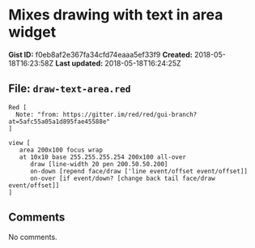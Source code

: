 # Mixes drawing with text in area widget

**Gist ID:** f0eb8af2e367fa34cfd74eaaa5ef33f9
**Created:** 2018-05-18T16:23:58Z
**Last updated:** 2018-05-18T16:24:25Z

## File: `draw-text-area.red`

```Red
Red [
  Note: "from: https://gitter.im/red/red/gui-branch?at=5afc55a05a1d895fae45588e"
]

view [
   area 200x100 focus wrap 
   at 10x10 base 255.255.255.254 200x100 all-over
      draw [line-width 20 pen 200.50.50.200] 
      on-down [repend face/draw ['line event/offset event/offset]] 
      on-over [if event/down? [change back tail face/draw event/offset]]
]
```

## Comments

No comments.
